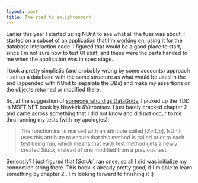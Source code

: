```yaml
---
layout: post
title: The road to enlightenment
---
```

<p>Earlier this year I started using NUnit to see what all the fuss was about. I 
started on a subset of an application that I'm working on, using it for the 
database interaction code. I figured that would be a good place to start, since 
I'm not sure how to test UI stuff, and these were the parts handed to me when 
the application was in spec stage.</p>
<p>I took a pretty simplistic (and probably wrong by some accounts) approach - 
set up a database with the same structure as what would be used in the end 
(appended with NUnit to separate the DBs) and make my assertions on the objects 
returned or modified there.</p>
<p>So, at the suggestion of <a href="http://weblogs.asp.net/DatagridGirl">someone who digs DataGrids</a>, I 
picked up the TDD in MSFT.NET book by Newkirk &amp;Vorontsov. I just barely 
cracked chapter 2 and came across something that I did not know and did not 
occur to me thru running my tests (with my apologies):</p>
<blockquote dir="ltr" style="MARGIN-RIGHT: 0px">
  <p>The function <em>Init</em> is marked with an attribute called 
  [<em>SetUp</em>]. NUnit uses this attribute to ensure that this method is 
  called prior to each test being run, which means that each test method gets a 
  newly created <em>Stack</em>, instead of one modified from a previous 
test.</p></blockquote>
<p dir="ltr">Seriously? I just figured that [<em>SetUp</em>] ran once, so all I 
did was initialize my connection string there. This book is already pretty good, 
if I'm able to learn something by chapter 2...I'm looking forward to finishing 
it :)</p>